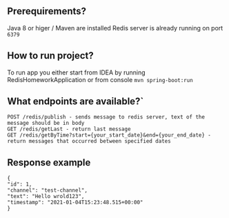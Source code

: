 ## Prerequirements?
Java 8 or higer / Maven are installed
Redis server is already running on port `6379`


## How to run project?
To run app you either start from IDEA by running RedisHomeworkApplication or from console `mvn spring-boot:run`

## What endpoints are available?`
```
POST /redis/publish - sends message to redis server, text of the message should be in body
GET /redis/getLast - return last message
GET /redis/getByTime?start={your_start_date}&end={your_end_date} - return messages that occurred between specified dates
```

## Response example
 ```
 {
"id": 1,
"channel": "test-channel",
"text": "Hello wrold123",
"timestamp": "2021-01-04T15:23:48.515+00:00"
}
```
